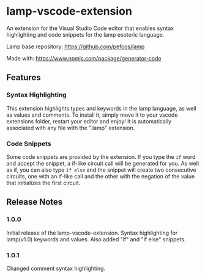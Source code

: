 # lamp-vscode-extension

An extension for the Visual Studio Code editor that enables syntax highlighting and code snippets for the lamp esoteric language.

Lamp base repository: https://github.com/pefcos/lamp

Made with: https://www.npmjs.com/package/generator-code

## Features

### Syntax Highlighting

This extension highlights types and keywords in the lamp language, as well as values and comments. To install it, simply move it to your vscode extensions folder, restart your editor and enjoy! It is automatically associated with any file with the ".lamp" extension.

### Code Snippets

Some code snippets are provided by the extension. If you type the `if` word and accept the snippet, a if-like circuit call will be generated for you. As well as if, you can also type `if else` and the snippet will create two consecutive circuits, one with an if-like call and the other with the negation of the value that initializes the first circuit.

## Release Notes

### 1.0.0

Initial release of the lamp-vscode-extension. Syntax highlighting for lamp(v1.0) keywords and values. Also added "if" and "if else" snippets.

### 1.0.1

Changed comment syntax highlighting.
